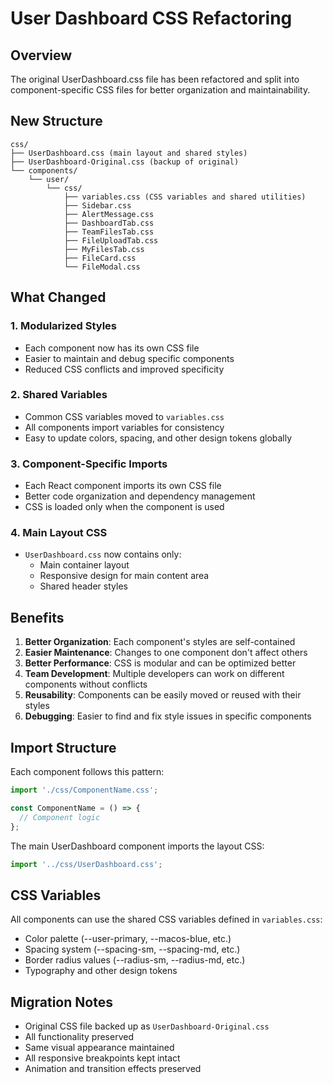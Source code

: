 # User Dashboard CSS Refactoring

## Overview
The original UserDashboard.css file has been refactored and split into component-specific CSS files for better organization and maintainability.

## New Structure
```
css/
├── UserDashboard.css (main layout and shared styles)
├── UserDashboard-Original.css (backup of original)
└── components/
    └── user/
        └── css/
            ├── variables.css (CSS variables and shared utilities)
            ├── Sidebar.css
            ├── AlertMessage.css
            ├── DashboardTab.css
            ├── TeamFilesTab.css
            ├── FileUploadTab.css
            ├── MyFilesTab.css
            ├── FileCard.css
            └── FileModal.css
```

## What Changed

### 1. **Modularized Styles**
- Each component now has its own CSS file
- Easier to maintain and debug specific components
- Reduced CSS conflicts and improved specificity

### 2. **Shared Variables**
- Common CSS variables moved to `variables.css`
- All components import variables for consistency
- Easy to update colors, spacing, and other design tokens globally

### 3. **Component-Specific Imports**
- Each React component imports its own CSS file
- Better code organization and dependency management
- CSS is loaded only when the component is used

### 4. **Main Layout CSS**
- `UserDashboard.css` now contains only:
  - Main container layout
  - Responsive design for main content area
  - Shared header styles

## Benefits

1. **Better Organization**: Each component's styles are self-contained
2. **Easier Maintenance**: Changes to one component don't affect others
3. **Better Performance**: CSS is modular and can be optimized better
4. **Team Development**: Multiple developers can work on different components without conflicts
5. **Reusability**: Components can be easily moved or reused with their styles
6. **Debugging**: Easier to find and fix style issues in specific components

## Import Structure

Each component follows this pattern:
```jsx
import './css/ComponentName.css';

const ComponentName = () => {
  // Component logic
};
```

The main UserDashboard component imports the layout CSS:
```jsx
import '../css/UserDashboard.css';
```

## CSS Variables

All components can use the shared CSS variables defined in `variables.css`:
- Color palette (--user-primary, --macos-blue, etc.)
- Spacing system (--spacing-sm, --spacing-md, etc.)
- Border radius values (--radius-sm, --radius-md, etc.)
- Typography and other design tokens

## Migration Notes

- Original CSS file backed up as `UserDashboard-Original.css`
- All functionality preserved
- Same visual appearance maintained
- All responsive breakpoints kept intact
- Animation and transition effects preserved